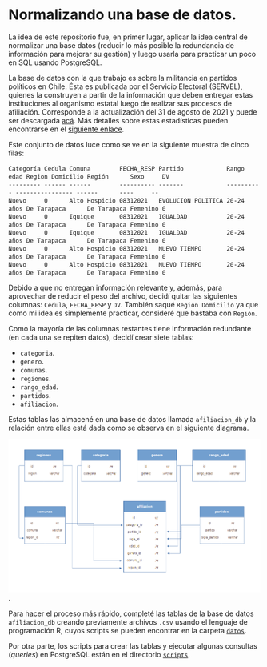 # Normalizando una base de datos.

La idea de este repositorio fue, en primer lugar, aplicar la idea central de normalizar una base datos (reducir lo más posible la redundancia de información para mejorar su gestión) y luego usarla para practicar un poco en SQL usando PostgreSQL.

La base de datos con la que trabajo es sobre la militancia en partidos políticos en Chile. Ésta es publicada por el Servicio Electoral (SERVEL), quienes la construyen a partir de la información que deben entregar estas instituciones al organismo estatal luego de realizar sus procesos de afiliación. Corresponde a la actualización del 31 de agosto de 2021 y puede ser descargada [acá](https://www.servel.cl/wp-content/uploads/2021/09/partidos20210831.csv). Más detalles sobre estas estadísticas pueden encontrarse en el [siguiente enlace](https://www.servel.cl/estadisticas-de-partidos-politicos/).

Este conjunto de datos luce como se ve en la siguiente muestra de cinco filas:

```
Categoría Cedula Comuna        FECHA_RESP Partido            Rango edad Region Domicilio Región      Sexo     DV
--------- ------ ------        ---------- -------            ---------- ---------------- ------      ----     --
Nuevo     0      Alto Hospicio 08312021   EVOLUCION POLITICA 20-24 años De Tarapaca      De Tarapaca Femenino 0
Nuevo     0      Iquique       08312021   IGUALDAD           20-24 años De Tarapaca      De Tarapaca Femenino 0
Nuevo     0      Iquique       08312021   IGUALDAD           20-24 años De Tarapaca      De Tarapaca Femenino 0
Nuevo     0      Alto Hospicio 08312021   NUEVO TIEMPO       20-24 años De Tarapaca      De Tarapaca Femenino 0
Nuevo     0      Alto Hospicio 08312021   NUEVO TIEMPO       20-24 años De Tarapaca      De Tarapaca Femenino 0
```

Debido a que no entregan información relevante y, además, para aprovechar de reducir el peso del archivo, decidí quitar las siguientes columnas: `Cedula`, `FECHA_RESP` y `DV`. También saqué `Region Domicilio` ya que como mi idea es simplemente practicar, consideré que bastaba con `Región`.

Como la mayoría de las columnas restantes tiene información redundante (en cada una se repiten datos), decidí crear siete tablas:

- `categoria`.
- `genero`.
- `comunas`.
- `regiones`.
- `rango_edad`.
- `partidos`.
- `afiliacion`.

Estas tablas las almacené en una base de datos llamada `afiliacion_db` y la relación entre ellas está dada como se observa en el siguiente diagrama.

![Diagrama de relación de tablas](./img/diagrama-relaciones.png).

Para hacer el proceso más rápido, completé las tablas de la base de datos `afiliacion_db` creando previamente archivos `.csv` usando el lenguaje de programación R, cuyos scripts se pueden encontrar en la carpeta [`datos`](./datos/).

Por otra parte, los scripts para crear las tablas y ejecutar algunas consultas (*queries*) en PostgreSQL están en el directorio [`scripts`](./scripts/).

